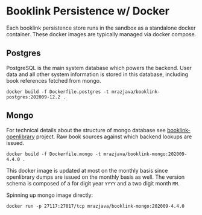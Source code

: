 # Booklink Persistence w/ Docker
Each booklink persistence store runs in the sandbox as a standalone docker container. These docker images are 
typically managed via docker compose.

## Postgres
PostgreSQL is the main system database which powers the backend. User data and all other system information is stored 
in this database, including book references fetched from mongo.
```
docker build -f Dockerfile.postgres -t mrazjava/booklink-postgres:202009-12.2 .
``` 

## Mongo
For technical details about the structure of mongo database see 
[booklink-openlibrary](https://github.com/mrazjava/booklink-openlibrary) project. Raw book sources against which 
backend lookups are issued.
```
docker build -f Dockerfile.mongo -t mrazjava/booklink-mongo:202009-4.4.0 .
``` 

This docker image is updated at most on the monthly basis since openlibrary dumps are issued on the monthly basis as 
well. The version schema is composed of a for digit year `YYYY` and a two digit month `MM`.

Spinning up mongo image directly:
```
docker run -p 27117:27017/tcp mrazjava/booklink-mongo:202009-4.4.0
```